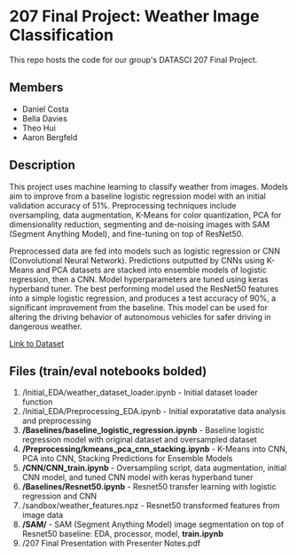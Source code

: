 # 207 Final Project: Weather Image Classification

This repo hosts the code for our group's DATASCI 207 Final Project.

## Members
- Daniel Costa
- Bella Davies
- Theo Hui
- Aaron Bergfeld

## Description

This project uses machine learning to classify weather from images. Models aim to improve from a baseline logistic regression model with an initial validation accuracy of 51%. Preprocessing techniques include oversampling, data augmentation, K-Means for color quantization, PCA for dimensionality reduction, segmenting and de-noising images with SAM (Segment Anything Model), and fine-tuning on top of ResNet50. 

Preprocessed data are fed into models such as logistic regression or CNN (Convolutional Neural Network). Predictions outputted by CNNs using K-Means and PCA datasets are stacked into ensemble models of logistic regression, then a CNN. Model hyperparameters are tuned using keras hyperband tuner. The best performing model used the ResNet50 features into a simple logistic regression, and produces a test accuracy of 90%, a significant improvement from the baseline. This model can be used for altering the driving behavior of autonomous vehicles for safer driving in dangerous weather.

[Link to Dataset](https://www.kaggle.com/datasets/jehanbhathena/weather-dataset)

## Files (train/eval notebooks **bolded**)

1. /Initial_EDA/weather_dataset_loader.ipynb - Initial dataset loader function
2. /Initial_EDA/Preprocessing_EDA.ipynb - Initial exporatative data analysis and preprocessing
3. **/Baselines/baseline_logistic_regression.ipynb** - Baseline logistic regression model with original dataset and oversampled dataset
4. **/Preprocessing/kmeans_pca_cnn_stacking.ipynb** - K-Means into CNN, PCA into CNN, Stacking Predictions for Ensemble Models
5. **/CNN/CNN_train.ipynb** - Oversampling script, data augmentation, initial CNN model, and tuned CNN model with keras hyperband tuner
6. **/Baselines/Resnet50.ipynb** - Resnet50 transfer learning with logistic regression and CNN
7. /sandbox/weather_features.npz - Resnet50 transformed features from image data
8. **/SAM/** - SAM (Segment Anything Model) image segmentation on top of Resnet50 baseline: EDA, processor, model, **train.ipynb**
9. /207 Final Presentation with Presenter Notes.pdf
